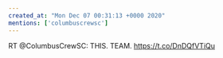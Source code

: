 ```yaml
---
created_at: "Mon Dec 07 00:31:13 +0000 2020"
mentions: ['columbuscrewsc']
---
```


RT @ColumbusCrewSC: THIS. TEAM. https://t.co/DnDQfVTiQu